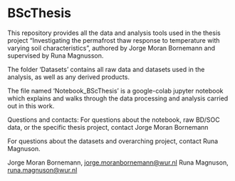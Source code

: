 # BScThesis

This repository provides all the data and analysis tools used in the thesis project “Investigating the permafrost thaw response to temperature with varying soil characteristics”, authored by Jorge Moran Bornemann and supervised by Runa Magnusson. 

The folder ‘Datasets’ contains all raw data and datasets used in the analysis, as well as any derived products. 

The file named ‘Notebook_BScThesis’ is a google-colab jupyter notebook which explains and walks through the data processing and analysis carried out in this work. 

Questions and contacts: 
For questions about the notebook, raw BD/SOC data, or the specific thesis project, contact Jorge Moran Bornemann

For questions about the datasets and overarching project, contact Runa Magnuson. 

Jorge Moran Bornemann, jorge.moranbornemann@wur.nl
Runa Magnuson, runa.magnuson@wur.nl
